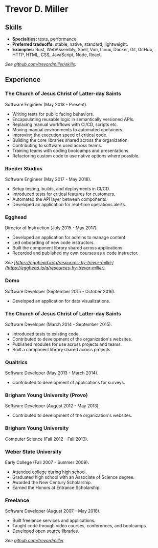 # Trevor D. Miller

## Skills

- **Specialties:** tests, performance.
- **Preferred tradeoffs:** stable, native, standard, lightweight.
- **Examples:** Rust, WebAssembly, Shell, Vim, Linux, Docker, Git, GitHub, HTTP, HTML, CSS, JavaScript, Node, React.

_See [github.com/trevordmiller/skills](https://github.com/trevordmiller/skills)._

## Experience

### The Church of Jesus Christ of Latter-day Saints

Software Engineer (May 2018 - Present).

- Writing tests for public facing behaviors.
- Encapsulating reusable logic in semantically versioned APIs.
- Replacing manual workflows with CI/CD, scripts etc.
- Moving manual environments to automated containers.
- Improving the execution speed of critical code.
- Building the core libraries shared across the organization.
- Contributing to software used across teams.
- Training teams with coding bootcamps and presentations.
- Refactoring custom code to use native options where possible.

### Roeder Studios

Software Engineer (May 2017 - May 2018).

- Setup testing, builds, and deployments in CI/CD.
- Introduced tests for critical features for customers.
- Automated the API layer between components.
- Developed an application for real-time operations alerts.

### Egghead

Director of Instruction (July 2015 - May 2017).

- Developed an application for admins to manage content.
- Led onboarding of new code instructors.
- Built the component library shared across applications.
- Recorded and published my own courses as a code instructor.

_See [https://egghead.io/q/resources-by-trevor-miller](https://egghead.io/q/resources-by-trevor-miller)._

### Domo

Software Developer (September 2015 - October 2016).

- Developed an application for data visualizations.

### The Church of Jesus Christ of Latter-day Saints

Software Developer (March 2014 - September 2015).

- Introduced tests to existing code.
- Contributed to development of the organization's websites.
- Published modules for use across projects and teams.
- Built a component library shared across projects.

### Qualtrics

Software Developer (May 2013 - March 2014).

- Contributed to development of applications for surveys.

### Brigham Young University (Provo)

Software Developer (August 2012 - May 2013).

- Contributed to development of the organization's websites.

### Brigham Young University

Computer Science (Fall 2012 - Fall 2013).

### Weber State University

Early College (Fall 2007 - Summer 2009).

- Attended college during high school.
- Graduated high school with an Associate of Science degree.
- Awarded the New Century Scholarship.
- Earned the Honors at Entrance Scholarship.

### Freelance

Software Developer (August 2007 - May 2018).

- Built freelance services and applications.
- Taught code through video courses, conferences, and bootcamps.
- Developed open source libraries.

_See [github.com/trevordmiller](https://github.com/trevordmiller)._
